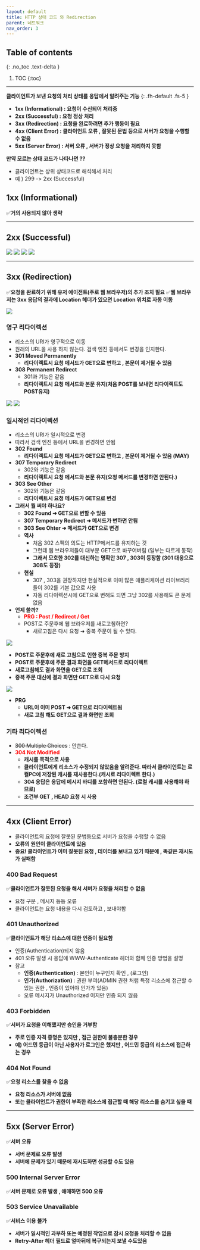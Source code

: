 ```yaml
---
layout: default
title: HTTP 상태 코드 와 Redirection
parent: 네트워크
nav_order: 3
---
```

## Table of contents
{: .no_toc .text-delta }

1. TOC
{:toc}
---

**클라이언트가 보낸 요청의 처리 상태를 응답에서 알려주는 기능**
{: .fh-default .fs-5 }

-   **1xx (Informational) : 요청이 수신되어 처리중**
-   **2xx (Successful) : 요청 정상 처리**
-   **3xx (Redirection) : 요청을 완료하려면 추가 행동이 필요**
-   **4xx (Client Error) : 클라이언트 오류 , 잘못된 문법 등으로 서버가 요청을 수행할 수 없음**
-   **5xx (Server Error) : 서버 오류 , 서버가 정상 요청을 처리하지 못함**

**만약 모르는 상태 코드가 나타나면 ??**

-   클라이언트는 상위 상태코드로 해석해서 처리
-   예 ) 299 -> 2xx (Successful)


## **1xx (Informational)**

✅**거의 사용되지 않아 생략**

***

## **2xx (Successful)**

![](../../assets/images/network/internet-network/57.png)
![](../../assets/images/network/internet-network/58.png)
![](../../assets/images/network/internet-network/59.png)
![](../../assets/images/network/internet-network/60.png)

***

## **3xx (Redirection)**

✅**요청을 완료하기 위해 유저 에이전트(주로 웹 브라우저)의 추가 조치 필요**
✅**웹 브라우저는 3xx 응답의 결과에 Location 헤더가 있으면 Location 위치로 자동 이동**


![](../../assets/images/network/internet-network/61.png)

### 영구 리다이렉션
-   리소스의 URI가 영구적으로 이동
-   원래의 URL을 사용 하지 않는다. 검색 엔진 등에서도 변경을 인지한다.
-   **301 Moved Permanently**
    -   **리다이렉트시 요청 메서드가 GET으로 변하고 , 본문이 제거될 수 있음**
-   **308 Permanent Redirect**
    -   301과 기능은 같음
    -   **리다이렉트시 요청 메서드와 본문 유지(처음 POST를 보내면 리다이렉트도 POST유지)**

![](../../assets/images/network/internet-network/62.png)
![](../../assets/images/network/internet-network/63.png)

### 일시적인 리다이렉션

-   리소스의 URI가 일시적으로 변경
-   따라서 검색 엔진 등에서 URL을 변경하면 안됨
-   **302 Found**
    -   **리다이렉트시 요청 메서드가 GET으로 변하고 , 본문이 제거될 수 있음 (MAY)**
-   **307 Temporary Redirect**
    -   302와 기능은 같음
    -   **리다이렉트시 요청 메서드와 본문 유지(요청 메서드를 변경하면 안된다.)**
-   **303 See Other**
    -   302와 기능은 같음
    -   **리다이렉트시 요청 메서드가 GET으로 변경**
-   **그래서 뭘 써야 하나요?**
    -   **302 Found ➜ GET으로 변할 수 있음**
    -   **307 Temporary Redirect ➜ 메서드가 변하면 안됨**
    -   **303 See Ohter ➜ 메서드가 GET으로 변경**
    -   **역사**
        -   처음 302 스펙의 의도는 HTTP메서드를 유지하는 것
        -   그런데 웹 브라우저들이 대부분 GET으로 바꾸어버림 (일부는 다르게 동작)
        -   **그래서 모호한 302를 대신하는 명확안 307 , 303이 등장함 (301 대응으로 308도 등장)**
    -   **현실**
        -   307 , 303을 권장하지만 현실적으로 이미 많은 애플리케이션 라이브러리들이 302를 기본 값으로 사용
        -   자동 리다이렉션시에 GET으로 변해도 되면 그냥 302를 사용해도 큰 문제 없음
-   **언제 쓸까?**
    -   <span style="color:red; font-weight:bold">PRG : Post / Redirect / Get</span>
    -   POST로 주문후에 웹 브라우저를 새로고침하면?
        -   새로고침은 다시 요청 ➜ 중복 주문이 될 수 있다.

![](../../assets/images/network/internet-network/64.png)
-   **POST로 주문후에 새로 고침으로 인한 중복 주문 방지**
-   **POST로 주문후에 주문 결과 화면을 GET메서드로 리다이렉트**
-   **새로고침해도 결과 화면을 GET으로 조회**
-   **중복 주문 대신에 결과 화면만 GET으로 다시 요청**

![](../../assets/images/network/internet-network/65.png)
-   **PRG**
    -   **URL이 이미 POST ➜ GET으로 리다이렉트됨**
    -   **새로 고침 해도 GET으로 결과 화면만 조회**


### 기타 리다이렉션

-   ~~300 Multiple Choices~~ : 안쓴다.
-   <span style="color:red; font-weight:bold">304 Not Modified</span>
    -   **캐시를 목적으로 사용**
    -   **클라이언트에게 리소스가 수정되지 않았음을 알려준다. 따라서 클라이언트는 로컬PC에 저장된 캐시를 재사용한다.(캐시로 리다이렉트 한다.)**
    -   **304 응답은 응답에 메시지 바디를 포함하면 안된다. (로컬 캐시를 사용해야 하므로)**
    -   **조건부 GET , HEAD 요청 시 사용**

***

## **4xx (Client Error)**

-   클라이언트의 요청에 잘못된 문법등으로 서버가 요청을 수행할 수 없음
-   **오류의 원인이 클라이언트에 있음**
-   **중요! 클라이언트가 이미 잘못된 요청 , 데이터를 보내고 있기 때문에 , 똑같은 재시도가 실패함**

### 400 Bad Request

✅**클라이언트가 잘못된 요청을 해서 서버가 요청을 처리할 수 없음**

-   요청 구문 , 메시지 등등 오류
-   클라이언트는 요청 내용을 다시 검토하고 , 보내야함

### 401 Unauthorized

✅**클라이언트가 해당 리소스에 대한 인증이 필요함**

-   인증(Authentication)되지 않음
-   401 오류 발생 시 응답에 WWW-Authenticate 헤더와 함께 인증 방법을 설명
-   참고
    -   **인증(Authentication)** : 본인이 누구인지 확인 , (로그인)
    -   **인가(Authorization)** : 권한 부여(ADMIN 권한 처럼 특정 리소스에 접근할 수 있는 권한 , 인증이 있어야 인가가 있음)
    -   오류 메시지가 Unauthorized 이지만 인증 되지 않음

### 403 Forbidden

✅**서버가 요청을 이해했지만 승인을 거부함**

-   **주로 인증 자격 증명은 있지만 , 접근 권한이 불충분한 경우**
-   **예) 어드민 등급이 아닌 사용자가 로그인은 했지만 , 어드민 등급의 리소스에 접근하는 경우**

### 404 Not Found

✅**요청 리소스를 찾을 수 없음**

-   **요청 리소스가 서버에 없음**
-   **또는 클라이언트가 권한이 부족한 리소스에 접근할 때 해당 리소스를 숨기고 싶을 때**

---

## **5xx (Server Error)**

✅**서버 오류**

-   **서버 문제로 오류 발생**
-   **서버에 문제가 있기 때문에 재시도하면 성공할 수도 있음**

### 500 Internal Server Error

✅**서버 문제로 오류 발생 , 애매하면 500 오류**

### 503 Service Unavailable

✅**서비스 이용 불가**

-   **서버가 일시적인 과부하 또는 예정된 작업으로 잠시 요청을 처리할 수 없음**
-   **Retry-After 헤더 필드로 얼마뒤에 복구되는지 보낼 수도있음**
